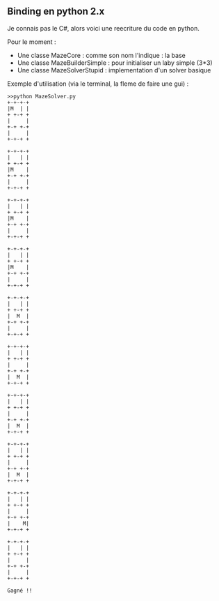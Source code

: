 ## Binding en python 2.x

Je connais pas le C#, alors voici une reecriture du code en python.

Pour le moment :

* Une classe MazeCore : comme son nom l'indique : la base
* Une classe MazeBuilderSimple : pour initialiser un laby simple (3*3)
* Une classe MazeSolverStupid : implementation d'un solver basique


Exemple d'utilisation (via le terminal, la fleme de faire une gui) :

````shell
>>python MazeSolver.py 
+-+-+-+
|M  | | 
+ +-+ +
|     | 
+-+ +-+
|     | 
+-+-+ +

+-+-+-+
|   | | 
+ +-+ +
|M    | 
+-+ +-+
|     | 
+-+-+ +

+-+-+-+
|   | | 
+ +-+ +
|M    | 
+-+ +-+
|     | 
+-+-+ +

+-+-+-+
|   | | 
+ +-+ +
|M    | 
+-+ +-+
|     | 
+-+-+ +

+-+-+-+
|   | | 
+ +-+ +
|  M  | 
+-+ +-+
|     | 
+-+-+ +

+-+-+-+
|   | | 
+ +-+ +
|     | 
+-+ +-+
|  M  | 
+-+-+ +

+-+-+-+
|   | | 
+ +-+ +
|     | 
+-+ +-+
|  M  | 
+-+-+ +

+-+-+-+
|   | | 
+ +-+ +
|     | 
+-+ +-+
|  M  | 
+-+-+ +

+-+-+-+
|   | | 
+ +-+ +
|     | 
+-+ +-+
|    M| 
+-+-+ +

+-+-+-+
|   | | 
+ +-+ +
|     | 
+-+ +-+
|     | 
+-+-+ +

Gagné !!
````

